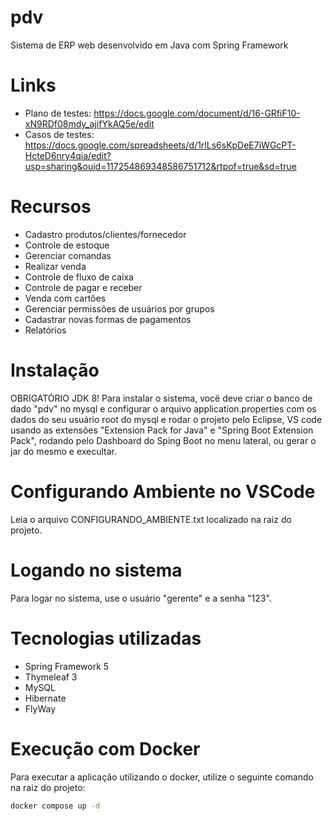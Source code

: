 # pdv
Sistema de ERP web desenvolvido em Java com Spring Framework 

# Links
 - Plano de testes: https://docs.google.com/document/d/16-GRfiF10-xN9RDf08mdy_ajifYkAQ5e/edit
 - Casos de testes: https://docs.google.com/spreadsheets/d/1rlLs6sKpDeE7iWGcPT-HcteD6nry4qia/edit?usp=sharing&ouid=117254869348586751712&rtpof=true&sd=true


# Recursos
- Cadastro produtos/clientes/fornecedor
- Controle de estoque
- Gerenciar comandas
- Realizar venda
- Controle de fluxo de caixa
- Controle de pagar e receber
- Venda com cartões
- Gerenciar permissões de usuários por grupos
- Cadastrar novas formas de pagamentos
- Relatórios

# Instalação
OBRIGATÓRIO JDK 8!
Para instalar o sistema, você deve criar o banco de dado "pdv" no mysql e configurar o arquivo application.properties
com os dados do seu usuário root do mysql e rodar o projeto pelo Eclipse, VS code usando as extensões "Extension Pack for Java" e "Spring Boot Extension Pack", rodando pelo Dashboard do Sping Boot no menu lateral, ou gerar o jar do mesmo e execultar.

# Configurando Ambiente no VSCode
Leia o arquivo CONFIGURANDO_AMBIENTE.txt localizado na raiz do projeto.

# Logando no sistema
Para logar no sistema, use o usuário "gerente" e a senha "123".

# Tecnologias utilizadas
- Spring Framework 5
- Thymeleaf 3
- MySQL
- Hibernate
- FlyWay

# Execução com Docker
Para executar a aplicação utilizando o docker, utilize o seguinte comando na raiz do projeto:
```sh
docker compose up -d
```

